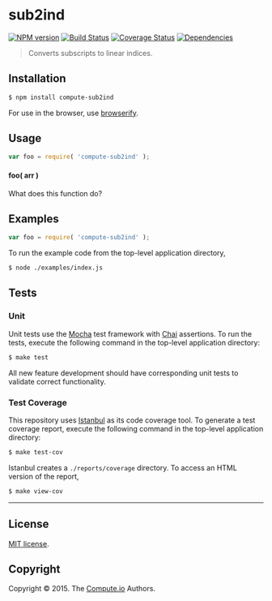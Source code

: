 sub2ind
===
[![NPM version][npm-image]][npm-url] [![Build Status][travis-image]][travis-url] [![Coverage Status][coveralls-image]][coveralls-url] [![Dependencies][dependencies-image]][dependencies-url]

> Converts subscripts to linear indices.


## Installation

``` bash
$ npm install compute-sub2ind
```

For use in the browser, use [browserify](https://github.com/substack/node-browserify).


## Usage

``` javascript
var foo = require( 'compute-sub2ind' );
```

#### foo( arr )

What does this function do?


## Examples

``` javascript
var foo = require( 'compute-sub2ind' );
```

To run the example code from the top-level application directory,

``` bash
$ node ./examples/index.js
```


## Tests

### Unit

Unit tests use the [Mocha](http://mochajs.org/) test framework with [Chai](http://chaijs.com) assertions. To run the tests, execute the following command in the top-level application directory:

``` bash
$ make test
```

All new feature development should have corresponding unit tests to validate correct functionality.


### Test Coverage

This repository uses [Istanbul](https://github.com/gotwarlost/istanbul) as its code coverage tool. To generate a test coverage report, execute the following command in the top-level application directory:

``` bash
$ make test-cov
```

Istanbul creates a `./reports/coverage` directory. To access an HTML version of the report,

``` bash
$ make view-cov
```


---
## License

[MIT license](http://opensource.org/licenses/MIT).


## Copyright

Copyright &copy; 2015. The [Compute.io](https://github.com/compute-io) Authors.


[npm-image]: http://img.shields.io/npm/v/compute-sub2ind.svg
[npm-url]: https://npmjs.org/package/compute-sub2ind

[travis-image]: http://img.shields.io/travis/compute-io/sub2ind/master.svg
[travis-url]: https://travis-ci.org/compute-io/sub2ind

[coveralls-image]: https://img.shields.io/coveralls/compute-io/sub2ind/master.svg
[coveralls-url]: https://coveralls.io/r/compute-io/sub2ind?branch=master

[dependencies-image]: http://img.shields.io/david/compute-io/sub2ind.svg
[dependencies-url]: https://david-dm.org/compute-io/sub2ind

[dev-dependencies-image]: http://img.shields.io/david/dev/compute-io/sub2ind.svg
[dev-dependencies-url]: https://david-dm.org/dev/compute-io/sub2ind

[github-issues-image]: http://img.shields.io/github/issues/compute-io/sub2ind.svg
[github-issues-url]: https://github.com/compute-io/sub2ind/issues
